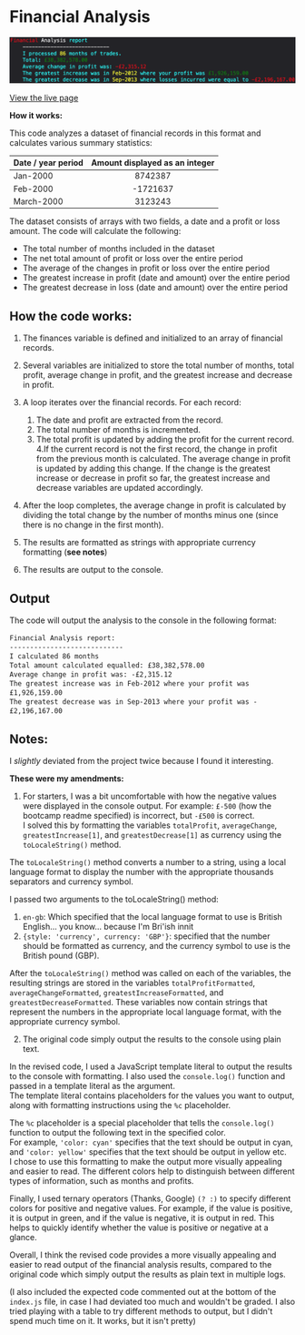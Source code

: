 # Financial Analysis

![Console output.](/images/consoleoutput.png "The console output created by index.js.")  

[View the live page](https://drgunbot.github.io/Console-Finances/)  

**How it works:**  

This code analyzes a dataset of financial records in this format and calculates various summary statistics:

| Date / year period  | Amount displayed as an integer |
| ------------- |:-------------:|
| Jan-2000      | 8742387    |
| Feb-2000      | -1721637     |
| March-2000      | 3123243     |

The dataset consists of arrays with two fields, a date and a profit or loss amount. The code will calculate the following:

* The total number of months included in the dataset
* The net total amount of profit or loss over the entire period
* The average of the changes in profit or loss over the entire period
* The greatest increase in profit (date and amount) over the entire period
* The greatest decrease in loss (date and amount) over the entire period

## How the code works:

1. The finances variable is defined and initialized to an array of financial records.

2. Several variables are initialized to store the total number of months, total profit, average change in profit, and the greatest increase and decrease in profit.

3. A loop iterates over the financial records. For each record:
    1. The date and profit are extracted from the record.
    2. The total number of months is incremented.
    3. The total profit is updated by adding the profit for the current record.
    4.If the current record is not the first record, the change in profit from the previous month is calculated. The average change in profit is updated by adding this change. If the change is the greatest increase or decrease in profit so far, the greatest increase and decrease variables are updated accordingly.
    
4. After the loop completes, the average change in profit is calculated by dividing the total change by the number of months minus one (since there is no change in the first month).

5. The results are formatted as strings with appropriate currency formatting
(**see notes**)
6. The results are output to the console.

## Output
The code will output the analysis to the console in the following format:
```
Financial Analysis report:  
----------------------------  
I calculated 86 months  
Total amount calculated equalled: £38,382,578.00  
Average change in profit was: -£2,315.12  
The greatest increase was in Feb-2012 where your profit was £1,926,159.00  
The greatest decrease was in Sep-2013 where your profit was -£2,196,167.00
```

## Notes:
I *slightly* deviated from the project twice because I found it interesting.

**These were my amendments:**

1.  For starters, I was a bit uncomfortable with how the negative values were displayed in the console output. For example: 
`£-500` (how the bootcamp readme specified) is incorrect, but `-£500` is correct.  
 I solved this by formatting the variables `totalProfit`, `averageChange`, `greatestIncrease[1]`, and `greatestDecrease[1]` as currency using the `toLocaleString()` method. 

 The `toLocaleString()` method converts a number to a string, using a local language format to display the number with the appropriate thousands separators and currency symbol.
 
 I passed two arguments to the toLocaleString() method:
 1. `en-gb`: Which specified that the local language format to use is British English... you know... because I'm Bri'ish innit
 2. `{style: 'currency', currency: 'GBP'}`: specified that the number should be formatted as currency, and the currency symbol to use is the British pound (GBP).

  After the `toLocaleString()` method was called on each of the variables, the resulting strings are stored in the variables `totalProfitFormatted`, `averageChangeFormatted`, `greatestIncreaseFormatted`, and `greatestDecreaseFormatted`. These variables now contain strings that represent the numbers in the appropriate local language format, with the appropriate currency symbol.

2. The original code simply output the results to the console using plain text.

 In the revised code, I used a JavaScript template literal to output the results to the console with formatting. I also used the `console.log()` function and passed in a template literal as the argument.  
 The template literal contains placeholders for the values you want to output, along with formatting instructions using the `%c` placeholder. 
 
 The `%c` placeholder is a special placeholder that tells the `console.log()` function to output the following text in the specified color.   
 For example, `'color: cyan'` specifies that the text should be output in cyan, and `'color: yellow'` specifies that the text should be output in yellow etc.  
 I chose to use this formatting to make the output more visually appealing and easier to read. The different colors help to distinguish between different types of information, such as months and profits.  
 
 Finally, I used ternary operators (Thanks, Google) `(? :)` to specify different colors for positive and negative values. For example, if the value is positive, it is output in green, and if the value is negative, it is output in red. This helps to quickly identify whether the value is positive or negative at a glance.

 Overall, I think the revised code provides a more visually appealing and easier to read output of the financial analysis results, compared to the original code which simply output the results as plain text in multiple logs.  
 
 (I also included the expected code commented out at the bottom of the `index.js` file, in case I had deviated too much and wouldn't be graded. I also tried playing with a table to try different methods to output, but I didn't spend much time on it. It works, but it isn't pretty)